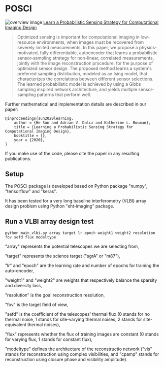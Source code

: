 # POSCI 
![overview image](https://github.com/HeSunPU/POSCI/blob/master/assets/overview_posci.PNG)
[Learn a Probabilistic Sensing Strategy for Computational Imaging Design](http://users.cms.caltech.edu/~hesun/)
> Optimized sensing is important for computational imaging in low-resource environments, when images must be recovered from severely limited measurements. In this paper, we propose a physics-motivated, fully  differentiable, autoencoder that learns a probabilistic sensor-sampling strategy for non-linear, correlated measurements, jointly with the image reconstruction procedure, for the purpose of optimized sensor design. The proposed method learns a system's preferred sampling distribution, modeled as an Ising model, that characterizes the correlations between different sensor selections. The learned probabilistic model is achieved by using a Gibbs sampling inspired network architecture, and yields multiple sensor-sampling patterns that perform well.

Further mathematical and implementation details are described in our paper:
```
@inproceedings{sun2020learning,
    author = {He Sun and Adrian V. Dalca and Katherine L. Bouman},
    title = {Learning a Probabilistic Sensing Strategy for Computational Imaging Design},
    booktitle = {},
    year = {2020},
}
```
If you make use of the code, please cite the paper in any resulting publications.

## Setup
The POSCI package is developed based on Python package "numpy", "tensorflow" and "keras".

It has been tested for a very long baseline interferometry (VLBI) array design problem using Python "eht-imaging" package.

## Run a VLBI array design test
```
python main_vlbi.py array target lr epoch weight1 weight2 resolution fov sefd flux modeltype
```
"array" represents the potential telescopes we are selecting from, 

"target" represents the science target ("sgrA" or "m87"), 

"lr" and "epoch" are the learning rate and number of epochs for training the auto-encoder, 

"weight1" and "weight2" are weights that respectively balance the sparsity and diversity loss, 

"resolution" is the goal reconstruction resolution, 

"fov" is the target field of view, 

"sefd" is the coefficient of the telescopes' thermal flux (0 stands for no thermal noise, 1 stands for site-varying thermal noises, 2 stands for site-equivalent thermal noises), 

"flux" represents whether the flux of training images are constant (0 stands for varying flux, 1 stands for constant flux),

"modeltype" defines the architecture of the reconstructio network ("vis" stands for reconstruction using complex visibilities, and "cpamp" stands for reconstruction using closure phase and visibility amplitude).
